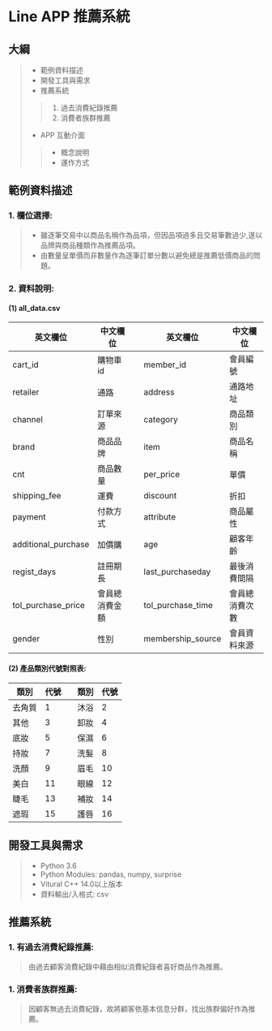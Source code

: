 # Line APP 推薦系統


## 大綱
>* 範例資料描述
>* 開發工具與需求
>* 推薦系統
>>1. 過去消費紀錄推薦
>>2. 消費者族群推薦
>* APP 互動介面
>>* 概念說明
>>* 運作方式


## 範例資料描述
### 1. 欄位選擇:
>* 雖逐筆交易中以商品名稱作為品項，但因品項過多且交易筆數過少,遂以品牌與商品種類作為推薦品項。
>* 由數量呈單價而非數量作為逐筆訂單分數以避免總是推薦低價商品的問題。
### 2.  資料說明:
#### (1) all_data.csv
| **英文欄位** |  **中文欄位** || **英文欄位** |  **中文欄位** |
|---------|----------|---|---------|----------|
|cart_id|購物車id||member_id|會員編號|
|retailer|通路||address|通路地址|
|channel|訂單來源||category|商品類別|
|brand|商品品牌||item|商品名稱|
|cnt|商品數量||per_price|單價|
|shipping_fee|運費||discount|折扣|
|payment|付款方式||attribute|商品屬性|
|additional_purchase|加價購||age|顧客年齡|
|regist_days|註冊期長||last_purchaseday|最後消費間隔|
|tol_purchase_price|會員總消費金額||tol_purchase_time|會員總消費次數|
|gender|性別||membership_source|會員資料來源|

#### (2) 產品類別代號對照表:
|**類別**|**代號**||**類別**|**代號**|
|---|---|---|---|---|
|去角質|1||沐浴|2|
|其他|3||卸妝|4|
|底妝|5||保濕|6|
|持妝|7||洗髮|8|
|洗顏|9||眉毛|10|
|美白|11||眼線|12|
|睫毛|13||補妝|14|
|遮瑕|15||護唇|16|



## 開發工具與需求
>* Python 3.6
>* Python Modules: pandas, numpy, surprise
>* Vitural C++ 14.0以上版本
>* 資料輸出/入格式:  csv

## 推薦系統

### 1. 有過去消費紀錄推薦:
> 由過去顧客消費紀錄中藉由相似消費紀錄者喜好商品作為推薦。

### 1. 消費者族群推薦:
> 因顧客無過去消費紀錄，故將顧客依基本信息分群，找出族群偏好作為推薦。

